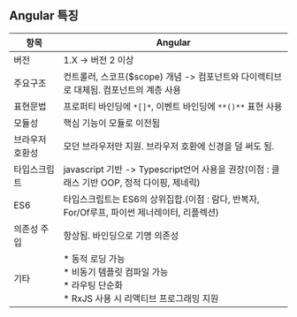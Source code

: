 
## Angular 특징

항목 | Angular | 
------------ | ----------- | 
버전  |  1.X -> 버전 2 이상
주요구조  | 컨트롤러, 스코프($scope) 개념 -> 컴포넌트와 다이렉티브로 대체됨. 컴포넌트의 계층 사용
표현문법 | 프로퍼티 바인딩에 `*[]*`, 이벤트 바인딩에 `**()**` 표현 사용
모듈성 | 핵심 기능이 모듈로 이전됨 
브라우저 호환성  | 모던 브라우저만 지원. 브라우저 호환에 신경을 덜 써도 됨.
타입스크립트 | javascript 기반 -> Typescript언어 사용을 권장(이점 : 클래스 기반 OOP, 정적 다이핑, 제네릭)
ES6 | 타입스크립트는 ES6의 상위집합.(이점 : 람다, 반복자, For/Of루프, 파이썬 제너레이터, 리플렉션)
의존성 주입 | 항상됨. 바인딩으로 기명 의존성 |
기타 | * 동적 로딩 가능<br>* 비동기 템플릿 컴파일 가능<br>* 라우팅 단순화<br>* RxJS 사용 시 리액티브 프로그래밍 지원
